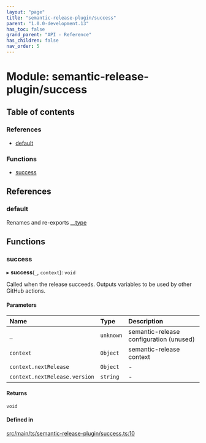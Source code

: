 ```yaml
---
layout: "page"
title: "semantic-release-plugin/success"
parent: "1.0.0-development.13"
has_toc: false
grand_parent: "API - Reference"
has_children: false
nav_order: 5
---
```


# Module: semantic-release-plugin/success

## Table of contents

### References

- [default](../wiki/semantic-release-plugin.success#default)

### Functions

- [success](../wiki/semantic-release-plugin.success#success)

## References

### default

Renames and re-exports [__type](../wiki/semantic-release-plugin#__type)

## Functions

### success

▸ **success**(`_`, `context`): `void`

Called when the release succeeds.
Outputs variables to be used by other GitHub actions.

#### Parameters

| Name | Type | Description |
| :------ | :------ | :------ |
| `_` | `unknown` | semantic-release configuration (unused) |
| `context` | `Object` | semantic-release context |
| `context.nextRelease` | `Object` | - |
| `context.nextRelease.version` | `string` | - |

#### Returns

`void`

#### Defined in

[src/main/ts/semantic-release-plugin/success.ts:10](https://github.com/ikari-engine/plugouts/blob/0f86a96/src/main/ts/semantic-release-plugin/success.ts#L10)
